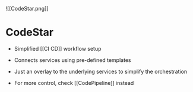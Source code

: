 ![[CodeStar.png]]
# CodeStar
- Simplified [[CI CD]] workflow setup
- Connects services using pre-defined templates
- Just an overlay to the underlying services to simplify the orchestration

- For more control, check [[CodePipeline]] instead